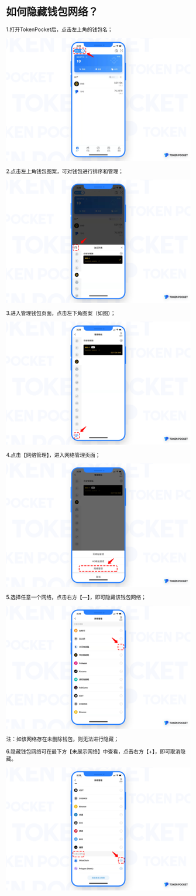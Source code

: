 # 如何隐藏钱包网络？

1.打开TokenPocket后，点击左上角的钱包名；

![](../.gitbook/assets/1%20%288%29.png)

2.点击左上角钱包图案，可对钱包进行排序和管理；

![](../.gitbook/assets/2%20%287%29.png)

3.进入管理钱包页面，点击左下角图案（如图）；

![](../.gitbook/assets/3%20%286%29.png)

4.点击【网络管理】，进入网络管理页面；

![](../.gitbook/assets/4%20%286%29.png)

5.选择任意一个网络，点击右方【—】，即可隐藏该钱包网络；

![](../.gitbook/assets/5%20%284%29.png)

注：如该网络存在未删除钱包，则无法进行隐藏；

6.隐藏钱包网络可在最下方【未展示网络】中查看，点击右方【+】，即可取消隐藏。

![](../.gitbook/assets/6%20%283%29.png)

